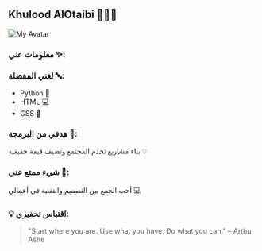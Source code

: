 ## Khulood AlOtaibi 👩🏻‍💻

![My Avatar](https://i.imgur.com/vLvDkSK.jpg) 




### معلومات عني ✨:
### لغتي المفضلة 🔤: 
- Python 🐍
- HTML 💻
- CSS 🎨
### هدفي من البرمجة 🎯:
بناء مشاريع تخدم المجتمع وتضيف قيمة حقيقية 💡

### شيء ممتع عني 🤸:
أحب الجمع بين التصميم والتقنية في أعمالي 💻 

### 💡 اقتباس تحفيزي:
> "Start where you are. Use what you have. Do what you can." – Arthur Ashe
